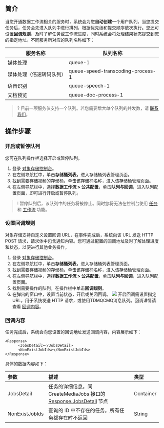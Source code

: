 ## 简介

当您开通数据工作流相关的服务时，系统会为您**自动创建**一个用户队列。当您提交任务后，任务会先进入队列中进行排列，根据优先级和提交顺序依次执行。您还可设置**回调规则**，及时了解任务或工作流进度，同时系统会将处理结果状态提交到您的指定地址。不同服务所对应的队列名称如下：

| 服务名称 | 队列名称            |
| -------- | ------------------- |
| 媒体处理 | queue-1             |
| 媒体处理（倍速转码队列） | queue-speed-transcoding-process-1    |
| 语音识别 | queue-speech-1      |
| 文档预览 | queue-doc-process-1 |

>? 目前一项服务仅支持一个队列。若您需要增大单个队列的并发数，请 [联系我们](https://cloud.tencent.com/document/product/436/37708)。
>

## 操作步骤

### 开启或暂停队列

您可在队列操作栏选择开启或暂停队列。

1. 登录 [对象存储控制台](https://console.cloud.tencent.com/cos5)。
2. 在左侧导航栏中，单击**存储桶列表**，进入存储桶列表管理页面。
3. 找到需要存储视频的存储桶，单击该存储桶名称，进入该存储桶管理页面。
4. 在左侧导航栏中，选择**数据工作流  > 公共配置**，单击**队列与回调**，进入队列配置页面，即可进行开启或暂停队列。
>! 暂停队列后，该队列中的任务将被停止。同时您将无法在控制台使用 [任务](https://cloud.tencent.com/document/product/436/53968) 和 [工作流](https://cloud.tencent.com/document/product/436/53967) 功能。
>

### 设置回调规则

对象存储支持自定义设置回调 URL，在事件完成后，系统向该 URL 发送 HTTP POST 请求，请求体中包含通知内容。您可通过配置的回调地址及时了解处理进度和状态，以便进行其他业务操作。

1. 登录 [对象存储控制台](https://console.cloud.tencent.com/cos5)。
2. 在左侧导航栏中，单击**存储桶列表**，进入存储桶列表管理页面。
3. 找到需要存储视频的存储桶，单击该存储桶名称，进入该存储桶管理页面。
4. 在左侧导航栏中，选择**数据工作流  > 公共配置**，单击**队列与回调**，进入队列配置页面。
5. 找到需要操作的队列，在操作栏中单击**回调规则**。
6. 在弹出的窗口中，设置当前状态，开启或关闭回调。
![](https://qcloudimg.tencent-cloud.cn/raw/5afc9cc958beffe6eb58f770e9c7f787.png)
开启回调需设置指定 URL，用于系统发送 HTTP 请求，或使用TDMQCMQ消息队列。回调详情请查看 [回调内容](#1)。


<span id=1></span>
### 回调内容

任务完成后，系统会向您设置的回调地址发送回调内容，内容展示如下：
```shell
<Response>
      <JobsDetail></JobsDetail>
      <NonExistJobIds></NonExistJobIds>
</Response>
```

具体的数据内容如下：

| 参数           | 描述                                                         | 类型      |
| :------------- | :----------------------------------------------------------- | :-------- |
| JobsDetail     | 任务的详细信息，同 CreateMediaJobs 接口的 [Response.JobsDetail](https://cloud.tencent.com/document/product/436/54001#.E5.93.8D.E5.BA.94) 节点 | Container |
| NonExistJobIds | 查询的 ID 中不存在的任务，所有任务都存在时不返回             | String    |
